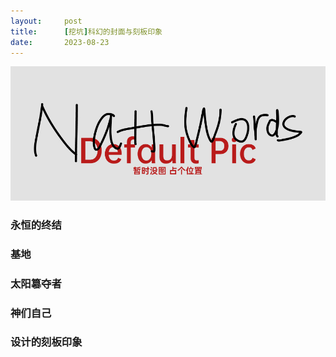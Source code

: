 ```yaml
---
layout:     post
title:      [挖坑]科幻的封面与刻板印象
date:       2023-08-23
---
```

![pic_holder](/images/pic_holder.jpg)

### 永恒的终结

### 基地

### 太阳簒夺者

### 神们自己

### 设计的刻板印象

